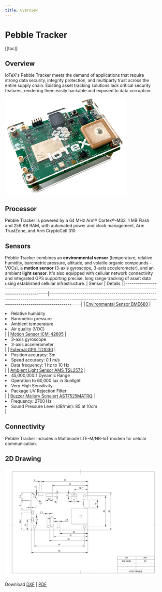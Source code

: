 ```yaml
---
title: Overview
---
```


# Pebble Tracker

[[toc]]

## Overview

IoTeX's Pebble Tracker meets the demand of applications that require strong data security, integrity protection, and multiparty trust across the entire supply chain. Existing asset tracking solutions lack critical security features, rendering them easily hackable and exposed to data corruption.

![](/img/developer/pebble.png)

## Processor

Pebble Tracker is powered by a 64 MHz Arm® Cortex®-M33, 1 MB Flash and 256 KB RAM, with automated power and clock management, Arm TrustZone, and Arm CryptoCell 310

## Sensors

Pebble Tracker combines an **environmental sensor** (temperature, relative humidity, barometric pressure, altitude, and volatile organic compounds - VOCs), a **motion sensor** (3-axis gyroscope, 3-axis accelerometer), and an ambient **light sensor**. It's also equipped with cellular network connectivity and integrated GPS supporting precise, long range tracking of asset data using established cellular infrastructure.
| Sensor | Details |
|--------------------------------------------------------------------------------------------------------------------|----------------------------------------------------------------------------------------------------------------------------------------------------------------------------|
| [ Environmental Sensor BME680](https://www.bosch-sensortec.com/products/environmental-sensors/gas-sensors-bme680/) | <li>Relative humidity</li><li>Barometric pressure</li><li>Ambient temperature</li><li>Air quality (VOC) </li> |
| [ Motion Sensor ICM-42605](https://www.invensense.com/products/motion-tracking/6-axis/icm-42605/) | <li>3-axis gyroscope</li><li>3-axis accelerometer </li> |
| [ External GPS TD1030](http://www.techtotop.com/detail.aspx?cid=956) | <li>Position accuracy: 3m </li><li>Speed accuracy: 0.1 m/s</li><li>Data frequency: 1 hz to 10 Hz</li> |
| [ Ambient Light Sensor AMS TSL2572](https://ams.com/tsl25721) | <li>45,000,000:1 Dynamic Range</li><li>Operation to 60,000 lux in Sunlight</li><li>Very High Sensitivity</li><li>Package UV Rejection Filter</li> |
| [ Buzzer Mallory Sonalert AST7525MATRQ](https://www.mallory-sonalert.com/DetailPage.aspx?Catalog_Number=AST7525MATRQ&Part_Id=452) | <li>Frequency: 2700 Hz</li><li>Sound Pressure Level (dB/min): 85 at 10cm </li> |

## Connectivity

Pebble Tracker includes a Multimode LTE-M/NB-IoT modem for celular communication.

## 2D Drawing

![](/img/developer/pebble-drawing.jpg)

Download [DXF](/pebble-top-view.dxf) | [PDF](/pebble-drawing.pdf)
